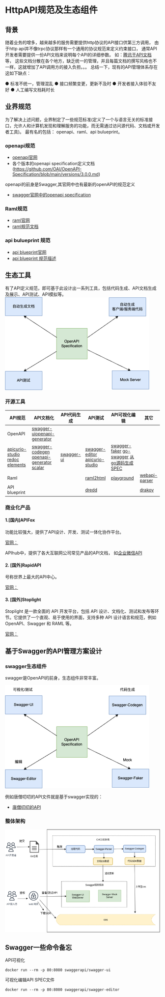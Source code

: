 # HttpAPI规范及生态组件
## 背景
随着业务的增多，越来越多的服务需要提供http协议的API接口供第三方调用， 由于http api并不像trpc协议那样有一个通用的协议规范来定义约束接口， 通常API开发者需要提供一份API文档来说明每个API的详细参数。
如：[腾讯于API文档](https://cloud.tencent.com/document/product/213/15692) 等， 这些文档分散在各个地方，缺乏统一的管理，并且每篇文档的撰写风格也不一样，这就增加了API调用方的接入负担。。。
总结一下，现有的API管理体系存在这如下缺点： 

● 标准不统一，管理混乱
● 接口频繁变更，更新不及时
● 开发者接入体验不友好
● 人工编写文档耗时长

## 业界规范
为了解决上述问题，业界制定了一些规范标准(定义了一个与语言无关的标准接口，允许人和计算机发现和理解服务的功能，而无需通过访问源代码、文档或开发者工具)。
最有名的包括： openapi、raml、api bulueprint。

### openapi规范

- [openapi官网](https://www.openapis.org/)
- 各个版本的openapi specification定义文档(https://github.com/OAI/OpenAPI-Specification/blob/main/versions/3.0.0.md)

openapi的前身是Swagger,其官网中也有最新的openAPI的规范定义
- [swagger官网中的openapi specification](https://swagger.io/specification/)

### Raml规范
- [raml官网](https://raml.org/)
- [raml规范文档](https://github.com/raml-org/raml-spec/tree/master/versions)
 
### api bulueprint 规范
- [api blueprint官网](https://apiblueprint.org/)
- [api blueprint 规范描述](https://github.com/apiaryio/api-blueprint/blob/master/API%20Blueprint%20Specification.md)

## 生态工具
有了API定义规范，即可基于此设计出一系列工具，包括代码生成、API文档生成及展示、API测试、API模拟等。  
![API tools](https://github.com/erikluo/erikluo.github.io/blob/main/docs/img/openapi-tools.drawio.png)

 
### 开源工具
|API规范|	API文档化|	API代码生成	|API测试	|API可视化编辑	|其它|
|--------|--------|--------|--------|--------|--------|
|OpenAPI|	[swagger-ui](https://github.com/swagger-api/swagger-ui)[openapi-generator](https://github.com/OpenAPITools/openapi-generator)
 [apicurio-studio](https://github.com/Apicurio/apicurio-studio) [redoc](https://github.com/Redocly/redoc) [elements](https://github.com/stoplightio/elements)|	[swagger-codegen](https://github.com/swagger-api/swagger-codegen) [openapi-generator](https://github.com/OpenAPITools/openapi-generator) [scalar](https://github.com/scalar/scalar) |[swagger-ui](https://github.com/swagger-api/swagger-ui)	| [swagger-editor](https://github.com/swagger-api/swagger-editor) [apicurio-studio](https://github.com/Apicurio/apicurio-studio)	| [swagger-faker](https://github.com/reeli/swagger-faker) [go-swagger](https://github.com/go-swagger/go-swagger) [从go源码生成SPEC](https://github.com/go-swagger/go-swagger#generate-a-spec-from-source)|
|Raml| | |[raml2html](https://github.com/raml2html/raml2html)	|[playground](https://github.com/raml-org/playground)	|[webapi-parser](https://github.com/raml-org/webapi-parser)|
|API blueprint|	| |	[dredd](https://github.com/apiaryio/dredd)	| |[drakov](https://github.com/Aconex/drakov)|

### 商业化产品
#### 1.[国内]APIFox
功能比较强大，提供了API设计、开发、测试一体化协作平台。  

[官网：](https://apifox.com/)

APIhub中，提供了各大互联网公司常见产品的API文档， 如[企业微信API](https://qiyeweixin.apifox.cn/api-10061204)

#### 2. [国外]RapidAPI

号称世界上最大的API中心。  

[官网：](https://rapidapi.com/)

#### 3. [国外]Stoplight
Stoplight 是一款全面的 API 开发平台，包括 API 设计、文档化、测试和发布等环节。它提供了一个直观、易于使用的界面，支持多种 API 设计语言和规范，例如 OpenAPI、Swagger 和 RAML 等。 

[官网：](https://stoplight.io/)


## 基于Swagger的API管理方案设计
### swagger生态组件
swagger是OpenAPI的前身，生态组件非常丰富。  

![](https://github.com/erikluo/erikluo.github.io/blob/main/docs/img/openapi-swagger.drawio.png)

例如唐僧叨叨的API文件就是基于swagger实现的： 
- [唐僧叨叨的API](https://apidocs.botgate.cn/)
 
### 整体架构


![](https://github.com/erikluo/erikluo.github.io/blob/main/docs/img/api-arch.drawio.png)


## Swagger一些命令备忘

API可视化
```
docker run --rm -p 80:8080 swaggerapi/swagger-ui
```

可视化编辑API SPEC文件
```
docker run --rm -p 80:8080 swaggerapi/swagger-editor
```

